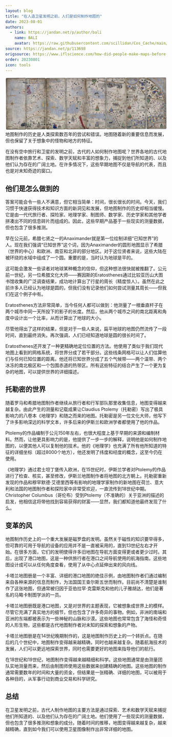 ```yaml
---
layout: blog
title: "在人造卫星发明之前，人们是如何制作地图的"
date: 2023-08-01
authors:
  - link: https://jandan.net/p/author/bali
    name: BALI
    avatar: https://raw.githubusercontent.com/scillidan/Cos_Cache/main/avater/jin.png
source: https://jandan.net/p/113698
origsource: https://www.iflscience.com/how-did-people-make-maps-before-satellites-were-invented-70042
order: 20230801
icon: tools
---
```


![](media/113698_01.jpg)
地图制作的历史是人类探索数百年的尝试和错误。地图随着新的重要信息而发展，但也保留了关于想象中的怪物和地方的特征。

在没有空中旅行和卫星的发明之前，古代的人如何制作地图呢？世界各地的古代地图制作者依靠艺术、探索、数学天赋和丰富的想象力，捕捉到他们所知道的、以及他们认为存在的广阔土地。在许多情况下，这些早期地图不仅是导航的代表，而且也是对未知奇迹的窗口。

## 他们是怎么做到的

答案可能会令一些人不满意，但它相当简单：时间，很长很长的时间。今天，我们习惯于快速获得技术和知识方面的新洞见和发展，但地图制作的历史却相当缓慢。它是由一代代旅行者、探险家、地理学家、制图师、数学家、历史学家和其他学者拼凑出不同的信息碎片而组成的。因此，这些早期产品基于一些现实的测量数据，但也包含了很多推测。

早在公元前，希腊七贤之一的Anaximander就是第一位绘制详细“已知世界”的人。现在我们强调“已知世界”这个词，因为Anaximander的圆形地图显示了希腊（世界的中心）和欧洲、南亚和北非的部分地区。对于这位贤者来说，这些大陆在被环绕的水域中组成了一个圆。重要的是，当时认为地球是平的。

这可能会激发一些读者对地球某种概念的信仰，但这种想法很快就被推翻了。公元前一世纪，另一位希腊文化大师——赛因斯的Eratosthenes通过比较亚历山大图书馆收集的广泛调查结果，成功地计算出了行星的周长（精度惊人）。虽然在此之前许多人已经认为地球是圆的，但我们没有记录他们如何尝试测量其周长——但我们在这个例子中有。

Eratosthenes方法非常简单，当今任何人都可以做到：他测量了一根垂直杆子在两个城市中同一天所投下的影子的长度。然后，他从两个城市之间的南北距离和角度中设计出一个比率，从而计算出了地球的大小。

尽管他得出了这样的结果，但是对于一些人来说，扁平地球的地图仍然流传了一段时间，直到最终消失。再次强调，人们已经知道地球是圆的很长时间了。

Eratosthenes还开发了一种更精确地定位位置的方法。他使用了类似于我们现代地图上看到的网格系统，将世界分成了若干部分。这些线条网格可以让人们估算他们与任何已知位置的距离。他还将已知世界分成了五个气候带——两个温带、两个冰冻的南北极区和一个包围赤道的热带区。所有这些特征的结合产生了一个更为复杂的地图，可以提供世界的详细描述。

## 托勒密的世界

随着罗马和希腊地图制作者继续从旅行者和行军部队那里收集信息，地图变得越来越复杂。由此产生的测量和记载成果让Claudius Ptolemy（托勒密）写出了极具影响力的八卷本《地理学》和随之而来的地图。托勒密是另一位文化大师，他写下了许多影响深远的科学文本，许多后来的伊斯兰和欧洲学者都使用了他的作品。

Ptolemy的作品编制于公元150年左右，也很大程度上基于早期的来源和编制材料。然而，让他更具影响力的是，他提供了一步一步的解释，说明他是如何制作地图的，以便其他人可以复制他的技术。他的《地理学》也充满了所有他所知道的特征的详细坐标（超过8000个地方），他还发明了纬度和经度的概念，这至今仍在使用。

《地理学》通过君士坦丁堡传入欧洲，在15世纪时，伊斯兰学者对Ptolemy的作品进行了检查、核实，甚至修改，伊斯兰地图制作者将地图的北方朝上。托勒密重新发现的作品和穆罕默德·艾德里西等有影响的地理学家制作的新地图在荷兰、意大利和法国的地图制作者和探险家中非常受欢迎，一直流传到18世纪中期。Christopher Columbus（哥伦布）受到Ptolemy（不准确的）关于亚洲的描述的启发，他相信这将带他找到容易获得的财富——显然，我们都知道他最终发现了什么。

## 变革的风

地图制作历史上的一个重大发展是磁罗盘的发明。虽然关于磁性的知识要早得多，但可靠的可用于导航的设备的应用并不是一直被采用的，直到13世纪左右才开始。在很多方面，它们的发明使得许多旧地图在导航方面变得更或者更少过时。其后，出现了港口地图，这是一种供旅行者在港口之间导航使用的航海指南。这些地图设计成可以从任何角度查看，使用了从中心点延伸出来的风向线。

卡塔兰地图册是一个丰富、详细的港口地图的绝佳示例，由地图制作者们通过编制来自各种来源的信息而制作，为法国国王查尔斯五世而制作。目前尚不清楚是谁制作了这张地图，但通常被归因于亚伯拉罕·克雷斯克和他的儿子雅胡达，他们是著名的马略卡制图学派的一员。

卡塔兰地图册既是港口地图，又是对世界的主题表现，它被想象成世界上的模样。尽管它充满了真实地方的细节，但也包含了许多奇异的事物。例如，非洲的南端和亚洲的东端都被表示为一些神秘的山脉和沙漠。这些地图也常常包含了海怪和奇怪的人形生物，这些都是古代地图制作者对未知的探索和想象的产物。

卡塔兰地图册是在14世纪晚期制作的，这是地图制作历史上的一个转折点。在随后的几个世纪中，地图制作变得越来越精确，同时也越来越复杂。随着航海技术的发展，人们可以更远地探索世界，同时也需要更好的地图来指导他们的航行。

在18世纪和19世纪，地图制作变得越来越精细和科学。这些地图通常是由测量团队实地测量而来，然后由制图师使用这些数据来创建精确的地图。这些地图的制作通常需要数年的时间和大量的资金，但结果是一张精确、详细的地图，可以被用于各种目的，从军事行动到商业交易和科学研究。

## 总结

在卫星发明之前，古代人制作地图的主要方法是通过探索、艺术和数学天赋来捕捉他们所知道的、以及他们认为存在的广阔土地。他们使用了一些现实的测量数据，但也包含了很多推测和想象的成分。随着时间的推移，地图变得越来越复杂，越来越精确，直到如今我们可以使用卫星图像制作出非常详细的地图。